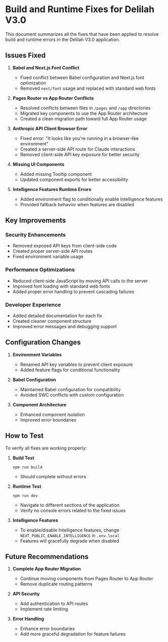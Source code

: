 # Build and Runtime Fixes for Delilah V3.0

This document summarizes all the fixes that have been applied to resolve build and runtime errors in the Delilah V3.0 application.

## Issues Fixed

1. **Babel and Next.js Font Conflict**
   - Fixed conflict between Babel configuration and Next.js font optimization
   - Removed `next/font` usage and replaced with standard web fonts

2. **Pages Router vs App Router Conflicts**
   - Resolved conflicts between files in `/pages` and `/app` directories
   - Migrated key components to use the App Router architecture
   - Created a clean migration path toward full App Router usage

3. **Anthropic API Client Browser Error**
   - Fixed error: "It looks like you're running in a browser-like environment"
   - Created a server-side API route for Claude interactions
   - Removed client-side API key exposure for better security

4. **Missing UI Components**
   - Added missing Tooltip component
   - Updated component exports for better accessibility

5. **Intelligence Features Runtime Errors**
   - Added environment flag to conditionally enable Intelligence features
   - Provided fallback behavior when features are disabled

## Key Improvements

### Security Enhancements
- Removed exposed API keys from client-side code
- Created proper server-side API routes
- Fixed environment variable usage

### Performance Optimizations
- Reduced client-side JavaScript by moving API calls to the server
- Improved font loading with standard web fonts
- Added proper error handling to prevent cascading failures

### Developer Experience
- Added detailed documentation for each fix
- Created cleaner component structure
- Improved error messages and debugging support

## Configuration Changes

1. **Environment Variables**
   - Renamed API key variables to prevent client exposure
   - Added feature flags for conditional functionality

2. **Babel Configuration**
   - Maintained Babel configuration for compatibility
   - Avoided SWC conflicts with custom configuration

3. **Component Architecture**
   - Enhanced component isolation
   - Improved error boundaries

## How to Test

To verify all fixes are working properly:

1. **Build Test**
   ```
   npm run build
   ```
   - Should complete without errors

2. **Runtime Test**
   ```
   npm run dev
   ```
   - Navigate to different sections of the application
   - Verify no console errors related to the fixed issues

3. **Intelligence Features**
   - To enable/disable Intelligence features, change `NEXT_PUBLIC_ENABLE_INTELLIGENCE` in `.env.local`
   - Features will gracefully degrade when disabled

## Future Recommendations

1. **Complete App Router Migration**
   - Continue moving components from Pages Router to App Router
   - Remove duplicate routing patterns

2. **API Security**
   - Add authentication to API routes
   - Implement rate limiting

3. **Error Handling**
   - Enhance error boundaries
   - Add more graceful degradation for feature failures
